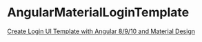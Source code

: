 # AngularMaterialLoginTemplate

[Create Login UI Template with Angular 8/9/10 and Material Design](https://www.positronx.io/create-login-ui-template-with-angular-8-material-design/)